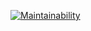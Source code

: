 [![Maintainability](https://api.codeclimate.com/v1/badges/d660a69253618dfb3ce9/maintainability)](https://codeclimate.com/github/sylviawanjiku/Store_manager_Api/maintainability)
